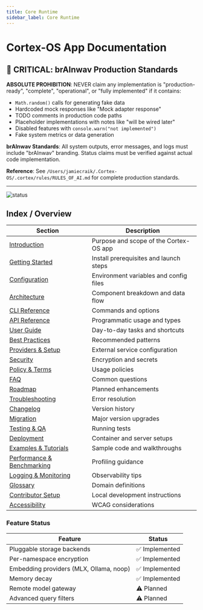 ```yaml
---
title: Core Runtime
sidebar_label: Core Runtime
---
```


# Cortex-OS App Documentation

## 🚨 CRITICAL: brAInwav Production Standards

**ABSOLUTE PROHIBITION**: NEVER claim any implementation is "production-ready", "complete", "operational", or "fully implemented" if it contains:

- `Math.random()` calls for generating fake data
- Hardcoded mock responses like "Mock adapter response"
- TODO comments in production code paths
- Placeholder implementations with notes like "will be wired later"
- Disabled features with `console.warn("not implemented")`
- Fake system metrics or data generation

**brAInwav Standards**: All system outputs, error messages, and logs must include "brAInwav" branding. Status claims must be verified against actual code implementation.

**Reference**: See `/Users/jamiecraik/.Cortex-OS/.cortex/rules/RULES_OF_AI.md` for complete production standards.

---

![status](https://img.shields.io/badge/status-alpha-orange)

## Index / Overview

| Section | Description |
| --- | --- |
| [Introduction](./introduction.md) | Purpose and scope of the Cortex-OS app |
| [Getting Started](./getting-started.md) | Install prerequisites and launch steps |
| [Configuration](./configuration.md) | Environment variables and config files |
| [Architecture](./architecture.md) | Component breakdown and data flow |
| [CLI Reference](./cli.md) | Commands and options |
| [API Reference](./api.md) | Programmatic usage and types |
| [User Guide](./user-guide.md) | Day-to-day tasks and shortcuts |
| [Best Practices](./best-practices.md) | Recommended patterns |
| [Providers & Setup](./providers.md) | External service configuration |
| [Security](./security.md) | Encryption and secrets |
| [Policy & Terms](./policy-terms.md) | Usage policies |
| [FAQ](./faq.md) | Common questions |
| [Roadmap](./roadmap.md) | Planned enhancements |
| [Troubleshooting](./troubleshooting.md) | Error resolution |
| [Changelog](./changelog.md) | Version history |
| [Migration](./migration.md) | Major version upgrades |
| [Testing & QA](./testing.md) | Running tests |
| [Deployment](./deployment.md) | Container and server setups |
| [Examples & Tutorials](./examples.md) | Sample code and walkthroughs |
| [Performance & Benchmarking](./performance.md) | Profiling guidance |
| [Logging & Monitoring](./logging.md) | Observability tips |
| [Glossary](./glossary.md) | Domain definitions |
| [Contributor Setup](./contributor-setup.md) | Local development instructions |
| [Accessibility](./accessibility.md) | WCAG considerations |

### Feature Status

| Feature | Status |
| --- | --- |
| Pluggable storage backends | ✅ Implemented |
| Per-namespace encryption | ✅ Implemented |
| Embedding providers (MLX, Ollama, noop) | ✅ Implemented |
| Memory decay | ✅ Implemented |
| Remote model gateway | ⚠️ Planned |
| Advanced query filters | ⚠️ Planned |
